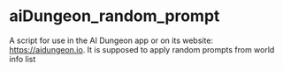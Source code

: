 # aiDungeon_random_prompt
A script for use in the AI Dungeon app or on its website: https://aidungeon.io. It is supposed to apply random prompts from world info list
